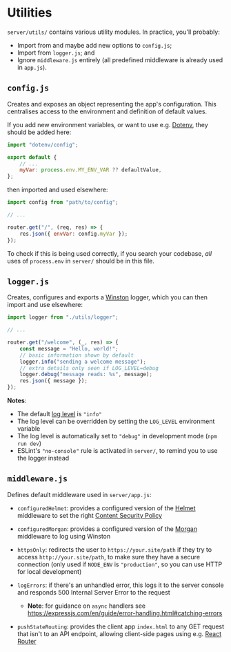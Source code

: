 # Utilities

`server/utils/` contains various utility modules. In practice, you'll probably:

- Import from and maybe add new options to `config.js`;
- Import from `logger.js`; and
- Ignore `middleware.js` entirely (all predefined middleware is already used in `app.js`).

## `config.js`

Creates and exposes an object representing the app's configuration. This centralises access to the environment and definition of default values.

If you add new environment variables, or want to use e.g. [Dotenv], they should be added here:

```js
import "dotenv/config";

export default {
	// ...
	myVar: process.env.MY_ENV_VAR ?? defaultValue,
};
```

then imported and used elsewhere:

```js
import config from "path/to/config";

// ...

router.get("/", (req, res) => {
	res.json({ envVar: config.myVar });
});
```

To check if this is being used correctly, if you search your codebase, _all_ uses of `process.env` in `server/` should be in this file.

## `logger.js`

Creates, configures and exports a [Winston] logger, which you can then import and use elsewhere:

```js
import logger from "./utils/logger";

// ...

router.get("/welcome", (_, res) => {
	const message = "Hello, world!";
	// basic information shown by default
	logger.info("sending a welcome message");
	// extra details only seen if LOG_LEVEL=debug
	logger.debug("message reads: %s", message);
	res.json({ message });
});
```

**Notes**:

- The default [log level] is `"info"`
- The log level can be overridden by setting the `LOG_LEVEL` environment variable
- The log level is automatically set to `"debug"` in development mode (`npm run dev`)
- ESLint's `"no-console"` rule is activated in `server/`, to remind you to use the logger instead

## `middleware.js`

Defines default middleware used in `server/app.js`:

- `configuredHelmet`: provides a configured version of the [Helmet] middleware to set the right [Content Security Policy]
- `configuredMorgan`: provides a configured version of the [Morgan] middleware to log using Winston
- `httpsOnly`: redirects the user to `https://your.site/path` if they try to access `http://your.site/path`, to make sure they have a secure connection (only used if `NODE_ENV` is `"production"`, so you can use HTTP for local development)
- `logErrors`: if there's an unhandled error, this logs it to the server console and responds 500 Internal Server Error to the request
    - **Note**: for guidance on `async` handlers see https://expressjs.com/en/guide/error-handling.html#catching-errors
- `pushStateRouting`: provides the client app `index.html` to any GET request that isn't to an API endpoint, allowing client-side pages using e.g. [React Router]

  [Content Security Policy]: https://github.com/textbook/starter-kit/wiki/Content-Security-Policy
  [Dotenv]: https://github.com/textbook/starter-kit/wiki/Dotenv
  [Helmet]: https://helmetjs.github.io/
  [log level]: https://www.npmjs.com/package/winston#logging-levels
  [Morgan]: https://github.com/expressjs/morgan
  [React Router]: https://reactrouter.com/web
  [Winston]: https://github.com/winstonjs/winston
